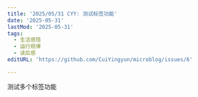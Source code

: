 ```yaml
---
title: '2025/05/31 CYY: 测试标签功能'
date: '2025-05-31'
lastMod: '2025-05-31'
tags:
  - 生活感悟
  - 运行规律
  - 读后感
editURL: 'https://github.com/CuiYingyun/microblog/issues/6'

---
```


测试多个标签功能